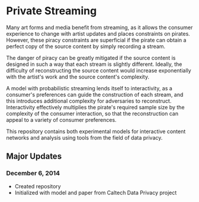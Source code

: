 # Private Streaming

Many art forms and media benefit from streaming, as it allows the consumer
experience to change with artist updates and places constraints on pirates.
However, these piracy constraints are superficial if the pirate can obtain
a perfect copy of the source content by simply recording a stream.

The danger of piracy can be greatly mitigated if the source content
is designed in such a way that each stream is slightly different.
Ideally, the difficulty of reconstructing the source content would increase
exponentially with the artist's work and the source content's complexity.

A model with probabilistic streaming lends itself to interactivity,
as a consumer's preferences can guide the construction of each stream,
and this introduces additional complexity for adversaries to reconstruct.
Interactivity effectively multiplies the pirate's required sample size
by the complexity of the consumer interaction,
so that the reconstruction can appeal to a variety of consumer preferences.

This repository contains both experimental models for interactive content
networks and analysis using tools from the field of data privacy.

## Major Updates

### December 6, 2014

- Created repository
- Initialized with model and paper from Caltech Data Privacy project
